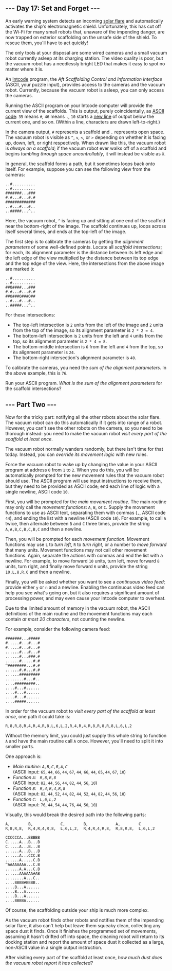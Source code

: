 --- Day 17: Set and Forget ---
------------------------------

An early warning system detects an incoming [solar
flare](https://en.wikipedia.org/wiki/Solar_flare) and automatically
activates the ship's electromagnetic shield. Unfortunately, this has cut
off the Wi-Fi for many small robots that, unaware of the impending
danger, are now trapped on exterior scaffolding on the unsafe side of
the shield. To rescue them, you'll have to act quickly!

The only tools at your disposal are some wired cameras and a small
vacuum robot currently asleep at its charging station. The video quality
is poor, but the vacuum robot has a needlessly bright LED that makes it
easy to spot no matter where it is.

An [Intcode](9) program, the *Aft Scaffolding Control and Information
Interface* (ASCII, your puzzle input), provides access to the cameras
and the vacuum robot. Currently, because the vacuum robot is asleep, you
can only access the cameras.

Running the ASCII program on your Intcode computer will provide the
current view of the scaffolds. This is output, <span
title="PURELY COINCIDENTALLY">purely coincidentally</span>, as [ASCII
code](https://simple.wikipedia.org/wiki/ASCII): `35` means `#`, `46`
means `.`, `10` starts a [new
line](https://en.wikipedia.org/wiki/Newline#In_programming_languages) of
output below the current one, and so on. (Within a line, characters are
drawn left-to-right.)

In the camera output, `#` represents a scaffold and `.` represents open
space. The vacuum robot is visible as `^`, `v`, `<`, or `>` depending on
whether it is facing up, down, left, or right respectively. When drawn
like this, the vacuum robot is *always on a scaffold*; if the vacuum
robot ever walks off of a scaffold and begins *tumbling through space
uncontrollably*, it will instead be visible as `X`.

In general, the scaffold forms a path, but it sometimes loops back onto
itself. For example, suppose you can see the following view from the
cameras:

    ..#..........
    ..#..........
    #######...###
    #.#...#...#.#
    #############
    ..#...#...#..
    ..#####...^..

Here, the vacuum robot, `^` is facing up and sitting at one end of the
scaffold near the bottom-right of the image. The scaffold continues up,
loops across itself several times, and ends at the top-left of the
image.

The first step is to calibrate the cameras by getting the *alignment
parameters* of some well-defined points. Locate all *scaffold
intersections*; for each, its alignment parameter is the distance
between its left edge and the left edge of the view multiplied by the
distance between its top edge and the top edge of the view. Here, the
intersections from the above image are marked `O`:

    ..#..........
    ..#..........
    ##O####...###
    #.#...#...#.#
    ##O###O###O##
    ..#...#...#..
    ..#####...^..

For these intersections:

-   The top-left intersection is `2` units from the left of the image
    and `2` units from the top of the image, so its alignment parameter
    is `2 * 2 = 4`.
-   The bottom-left intersection is `2` units from the left and `4`
    units from the top, so its alignment parameter is `2 * 4 = 8`.
-   The bottom-middle intersection is `6` from the left and `4` from the
    top, so its alignment parameter is `24`.
-   The bottom-right intersection's alignment parameter is `40`.

To calibrate the cameras, you need the *sum of the alignment
parameters*. In the above example, this is `76`.

Run your ASCII program. *What is the sum of the alignment parameters*
for the scaffold intersections?

--- Part Two ---
----------------

Now for the tricky part: notifying all the other robots about the solar
flare. The vacuum robot can do this automatically if it gets into range
of a robot. However, you can't see the other robots on the camera, so
you need to be thorough instead: you need to make the vacuum robot
*visit every part of the scaffold at least once*.

The vacuum robot normally wanders randomly, but there isn't time for
that today. Instead, you can *override its movement logic* with new
rules.

Force the vacuum robot to wake up by changing the value in your ASCII
program at address `0` from `1` to `2`. When you do this, you will be
automatically prompted for the new movement rules that the vacuum robot
should use. The ASCII program will use input instructions to receive
them, but they need to be provided as ASCII code; end each line of logic
with a single newline, ASCII code `10`.

First, you will be prompted for the *main movement routine*. The main
routine may only call the *movement functions*: `A`, `B`, or `C`. Supply
the movement functions to use as ASCII text, separating them with commas
(`,`, ASCII code `44`), and ending the list with a newline (ASCII code
`10`). For example, to call `A` twice, then alternate between `B` and
`C` three times, provide the string `A,A,B,C,B,C,B,C` and then a
newline.

Then, you will be prompted for each *movement function*. Movement
functions may use `L` to *turn left*, `R` to *turn right*, or a number
to *move forward* that many units. Movement functions may not call other
movement functions. Again, separate the actions with commas and end the
list with a newline. For example, to move forward `10` units, turn left,
move forward `8` units, turn right, and finally move forward `6` units,
provide the string `10,L,8,R,6` and then a newline.

Finally, you will be asked whether you want to see a *continuous video
feed*; provide either `y` or `n` and a newline. Enabling the continuous
video feed can help you see what's going on, but it also requires a
significant amount of processing power, and may even cause your Intcode
computer to overheat.

Due to the limited amount of memory in the vacuum robot, the ASCII
definitions of the main routine and the movement functions may each
contain *at most 20 characters*, not counting the newline.

For example, consider the following camera feed:

    #######...#####
    #.....#...#...#
    #.....#...#...#
    ......#...#...#
    ......#...###.#
    ......#.....#.#
    ^########...#.#
    ......#.#...#.#
    ......#########
    ........#...#..
    ....#########..
    ....#...#......
    ....#...#......
    ....#...#......
    ....#####......

In order for the vacuum robot to *visit every part of the scaffold at
least once*, one path it could take is:

    R,8,R,8,R,4,R,4,R,8,L,6,L,2,R,4,R,4,R,8,R,8,R,8,L,6,L,2

Without the memory limit, you could just supply this whole string to
function `A` and have the main routine call `A` once. However, you'll
need to split it into smaller parts.

One approach is:

-   *Main routine: `A,B,C,B,A,C`*  
    (ASCII input: `65`, `44`, `66`, `44`, `67`, `44`, `66`, `44`, `65`,
    `44`, `67`, `10`)
-   *Function `A`:   `R,8,R,8`*  
    (ASCII input: `82`, `44`, `56`, `44`, `82`, `44`, `56`, `10`)
-   *Function `B`:   `R,4,R,4,R,8`*  
    (ASCII input: `82`, `44`, `52`, `44`, `82`, `44`, `52`, `44`, `82`,
    `44`, `56`, `10`)
-   *Function `C`:   `L,6,L,2`*  
    (ASCII input: `76`, `44`, `54`, `44`, `76`, `44`, `50`, `10`)

Visually, this would break the desired path into the following parts:

    A,        B,            C,        B,            A,        C
    R,8,R,8,  R,4,R,4,R,8,  L,6,L,2,  R,4,R,4,R,8,  R,8,R,8,  L,6,L,2

    CCCCCCA...BBBBB
    C.....A...B...B
    C.....A...B...B
    ......A...B...B
    ......A...CCC.B
    ......A.....C.B
    ^AAAAAAAA...C.B
    ......A.A...C.B
    ......AAAAAA#AB
    ........A...C..
    ....BBBB#BBBB..
    ....B...A......
    ....B...A......
    ....B...A......
    ....BBBBA......

Of course, the scaffolding outside your ship is much more complex.

As the vacuum robot finds other robots and notifies them of the
impending solar flare, it also can't help but leave them squeaky clean,
collecting any space dust it finds. Once it finishes the programmed set
of movements, assuming it hasn't drifted off into space, the cleaning
robot will return to its docking station and report the amount of space
dust it collected as a large, non-ASCII value in a single output
instruction.

After visiting every part of the scaffold at least once, *how much dust
does the vacuum robot report it has collected?*
